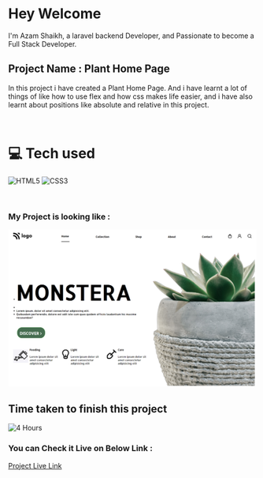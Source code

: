 # Hey Welcome 

I'm Azam Shaikh, a laravel backend Developer, and Passionate to become a Full Stack Developer.

## Project Name : **Plant Home Page**

In this project i have created a Plant Home Page. And i have learnt a lot of things of like how to use flex and how css makes life easier, and i have also learnt about positions like absolute and relative in this project.

</br>

# 💻 Tech used
![HTML5](https://img.shields.io/badge/html5-%23E34F26.svg?style=for-the-badge&logo=html5&logoColor=white) ![CSS3](https://img.shields.io/badge/css3-%231572B6.svg?style=for-the-badge&logo=css3&logoColor=white)

</br>

### My Project is looking like :

![Web Site Image](./screenshot/plant-home-page.png)

## Time taken to finish this project

![4 Hours](https://img.shields.io/badge/-4%20Hours-orange)

### You can Check it Live on Below Link :

[Project Live Link](https://azam-crypto-landing-page.netlify.app/)
